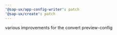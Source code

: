 ```yaml
---
'@sap-ux/app-config-writer': patch
'@sap-ux/create': patch
---
```


various improvements for the convert preview-config
